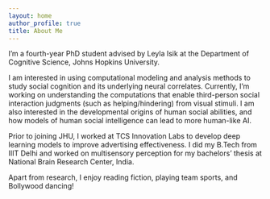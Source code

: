 ```yaml
---
layout: home
author_profile: true
title: About Me
---
```

I’m a fourth-year PhD student advised by Leyla Isik at the Department of Cognitive Science, Johns Hopkins University.

I am interested in using computational modeling and analysis methods to study social cognition and its underlying neural correlates. Currently, I’m working on understanding the computations that enable third-person social interaction judgments (such as helping/hindering) from visual stimuli. I am also interested in the developmental origins of human social abilities, and how models of human social intelligence can lead to more human-like AI.

Prior to joining JHU, I worked at TCS Innovation Labs to develop deep learning models to improve advertising effectiveness. I did my B.Tech from IIIT Delhi and worked on multisensory perception for my bachelors’ thesis at National Brain Research Center, India.

Apart from research, I enjoy reading fiction, playing team sports, and Bollywood dancing!
